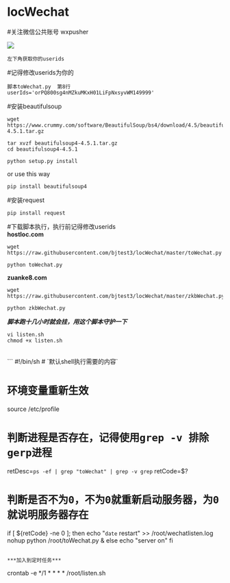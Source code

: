 # locWechat
#关注微信公共账号 wxpusher

![](https://i.loli.net/2019/05/09/5cd3c47b19e8d.jpg)

```
左下角获取你的userids

```
#记得修改userids为你的
```
脚本toWechat.py  第8行
userIds='orPQ800sg4nMZkuMKxH01LiFpNxsyvWM149999'
```

#安装beautifulsoup
```
wget https://www.crummy.com/software/BeautifulSoup/bs4/download/4.5/beautifulsoup4-4.5.1.tar.gz

tar xvzf beautifulsoup4-4.5.1.tar.gz
cd beautifulsoup4-4.5.1

python setup.py install
```
or use this way
```
pip install beautifulsoup4
```

#安装request
```
pip install request
```

#下载脚本执行，执行前记得修改userids<br>
**hostloc.com**
```
wget https://raw.githubusercontent.com/bjtest3/locWechat/master/toWechat.py

python toWechat.py
```
**zuanke8.com**
```
wget https://raw.githubusercontent.com/bjtest3/locWechat/master/zkbWechat.py

python zkbWechat.py
```
***脚本跑十几小时就会挂，用这个脚本守护一下***
```
vi listen.sh
chmod +x listen.sh
```
<br>
```
#!/bin/sh
# `默认shell执行需要的内容`

# `环境变量重新生效`
source /etc/profile

# `判断进程是否存在，记得使用grep -v 排除gerp进程`
retDesc=`ps -ef | grep "toWechat" | grep -v grep`
retCode=$?
# `判断是否不为0，不为0就重新启动服务器，为0就说明服务器存在`
if [ ${retCode} -ne 0 ]; 
    then
    echo "`date` restart" >> /root/wechatlisten.log 
    nohup python /root/toWechat.py & 
else
    echo "server on"
fi
```

***加入到定时任务***
```
crontab -e
*/1 * * * * /root/listen.sh
```
